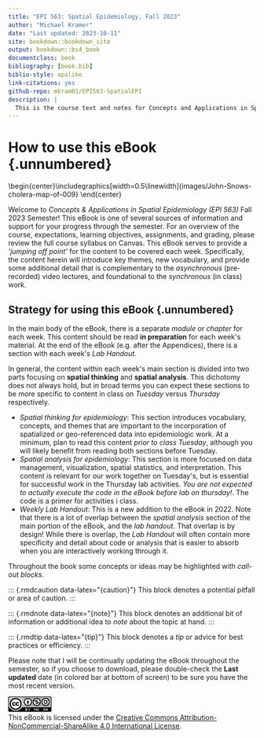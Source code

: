 ```yaml
---
title: "EPI 563: Spatial Epidemiology, Fall 2023"
author: "Michael Kramer"
date: "Last updated: 2023-10-11"
site: bookdown::bookdown_site
output: bookdown::bs4_book
documentclass: book
bibliography: [book.bib]
biblio-style: apalike
link-citations: yes
github-repo: mkram01/EPI563-SpatialEPI
description: |
  This is the course text and notes for Concepts and Applications in Spatial Epidemiology (EPI 563).
---
```


# How to use this eBook {.unnumbered}


\begin{center}\includegraphics[width=0.5\linewidth]{images/John-Snows-cholera-map-of-009} \end{center}

Welcome to *Concepts & Applications in Spatial Epidemiology (EPI 563)* Fall 2023 Semester! This eBook is one of several sources of information and support for your progress through the semester. For an overview of the course, expectations, learning objectives, assignments, and grading, please review the full course syllabus on Canvas. This eBook serves to provide a *'jumping off point'* for the content to be covered each week. Specifically, the content herein will introduce key themes, new vocabulary, and provide some additional detail that is complementary to the *asynchronous* (pre-recorded) video lectures, and foundational to the *synchronous* (in class) work.

## Strategy for using this eBook {.unnumbered}

In the main body of the eBook, there is a separate *module* or *chapter* for each week. This content should be read **in preparation** for each week's material. At the end of the eBook (e.g. after the Appendices), there is a section with each week's *Lab Handout*.

In general, the content within each week's main section is divided into two parts focusing on **spatial thinking** and **spatial analysis**. This dichotomy does not always hold, but in broad terms you can expect these sections to be more specific to content in class on *Tuesday* versus *Thursday* respectively.

-   *Spatial thinking for epidemiology*: This section introduces vocabulary, concepts, and themes that are important to the incorporation of spatialized or geo-referenced data into epidemiologic work. At a minimum, plan to read this content *prior to class Tuesday*, although you will likely benefit from reading both sections before Tuesday.
-   *Spatial analysis for epidemiology*: This section is more focused on data management, visualization, spatial statistics, and interpretation. This content is relevant for our work together on Tuesday's, but is essential for successful work in the Thursday lab activities. *You are not expected to actually execute the code in the eBook before lab on thursday!*. The code is a primer for activities i class.
-  *Weekly Lab Handout*: This is a new addition to the eBook in 2022. Note that there is a lot of overlap between the *spatial analysis* section of the main portion of the eBook, and the *lab handout*. That overlap is by design! While there is overlap, the *Lab Handout* will often contain more specificity and detail about code or analysis that is easier to absorb when you are interactively working through it. 

Throughout the book some concepts or ideas may be highlighted with *call-out blocks*.

::: {.rmdcaution data-latex="{caution}"}
This block denotes a potential pitfall or area of caution.
:::

::: {.rmdnote data-latex="{note}"}
This block denotes an additional bit of information or additional idea to *note* about the topic at hand.
:::

::: {.rmdtip data-latex="{tip}"}
This block denotes a *tip* or advice for best practices or efficiency.
:::

Please note that I will be continually updating the eBook throughout the semester, so if you choose to download, please double-check the **Last updated** date (in colored bar at bottom of screen) to be sure you have the most recent version.

![Creative Commons License](images/by-nc-sa.png)\
This eBook is licensed under the [Creative Commons Attribution-NonCommercial-ShareAlike 4.0 International License](http://creativecommons.org/licenses/by-nc-sa/4.0/).
